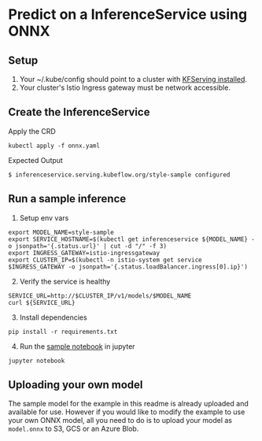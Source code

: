 
# Predict on a InferenceService using ONNX
## Setup
1. Your ~/.kube/config should point to a cluster with [KFServing installed](https://github.com/kubeflow/kfserving/#install-kfserving).
2. Your cluster's Istio Ingress gateway must be network accessible.

## Create the InferenceService
Apply the CRD
```
kubectl apply -f onnx.yaml 
```

Expected Output
```
$ inferenceservice.serving.kubeflow.org/style-sample configured
```

## Run a sample inference

1. Setup env vars

```
export MODEL_NAME=style-sample
export SERVICE_HOSTNAME=$(kubectl get inferenceservice ${MODEL_NAME} -o jsonpath='{.status.url}' | cut -d "/" -f 3)
export INGRESS_GATEWAY=istio-ingressgateway
export CLUSTER_IP=$(kubectl -n istio-system get service $INGRESS_GATEWAY -o jsonpath='{.status.loadBalancer.ingress[0].ip}')
```
2. Verify the service is healthy
```
SERVICE_URL=http://$CLUSTER_IP/v1/models/$MODEL_NAME
curl ${SERVICE_URL}
```
3. Install dependencies
```
pip install -r requirements.txt
```
4. Run the [sample notebook](mosaic-onnx.ipynb) in jupyter
```
jupyter notebook
```

## Uploading your own model
The sample model for the example in this readme is already uploaded and available for use. However if you would like to modify the example to use your own ONNX model, all you need to do is to upload your model as `model.onnx` to S3, GCS or an Azure Blob.
